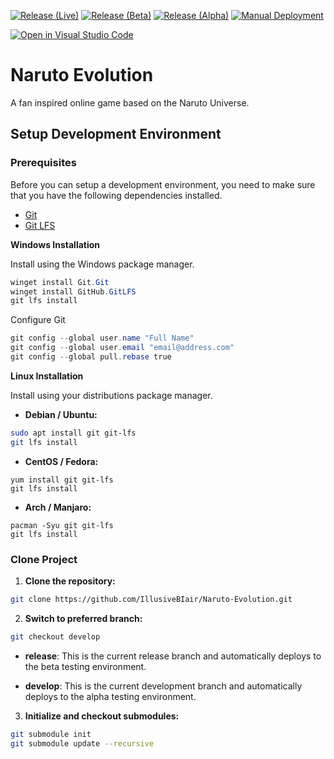 [![Release (Live)](https://github.com/lavenblade/naruto-evolution/actions/workflows/release.yml/badge.svg?branch=master)](https://github.com/lavenblade/naruto-evolution/actions/workflows/release.yml)
[![Release (Beta)](https://github.com/lavenblade/naruto-evolution/actions/workflows/release-beta.yml/badge.svg?branch=master)](https://github.com/lavenblade/naruto-evolution/actions/workflows/release-beta.yml)
[![Release (Alpha)](https://github.com/lavenblade/naruto-evolution/actions/workflows/release-alpha.yml/badge.svg?branch=develop)](https://github.com/lavenblade/naruto-evolution/actions/workflows/release-alpha.yml)
[![Manual Deployment](https://github.com/lavenblade/naruto-evolution/actions/workflows/manual-deployment.yml/badge.svg)](https://github.com/lavenblade/naruto-evolution/actions/workflows/manual-deployment.yml)

[![Open in Visual Studio Code](https://open.vscode.dev/badges/open-in-vscode.svg)](https://open.vscode.dev/lavenblade/naruto-evolution)


# Naruto Evolution

A fan inspired online game based on the Naruto Universe.

## Setup Development Environment

### Prerequisites

Before you can setup a development environment, you need to make sure that you have the following dependencies installed.
- [Git](https://git-scm.com/)
- [Git LFS](https://git-lfs.github.com/)

**Windows Installation**

Install using the Windows package manager.

```powershell
winget install Git.Git
winget install GitHub.GitLFS
git lfs install
```

Configure Git

```powershell
git config --global user.name "Full Name"
git config --global user.email "email@address.com"
git config --global pull.rebase true
```

**Linux Installation**

Install using your distributions package manager.

- **Debian / Ubuntu:**
```sh
sudo apt install git git-lfs
git lfs install
```

- **CentOS / Fedora:**
```
yum install git git-lfs
git lfs install
```

- **Arch / Manjaro:**
```
pacman -Syu git git-lfs
git lfs install
```

### Clone Project

1) **Clone the repository:**

```sh
git clone https://github.com/IllusiveBIair/Naruto-Evolution.git
```

2) **Switch to preferred branch:**

```sh
git checkout develop
```

- **release**: This is the current release branch and automatically deploys to the beta testing environment.

- **develop**: This is the current development branch and automatically deploys to the alpha testing environment.

3) **Initialize and checkout submodules:**

```sh
git submodule init
git submodule update --recursive
```
